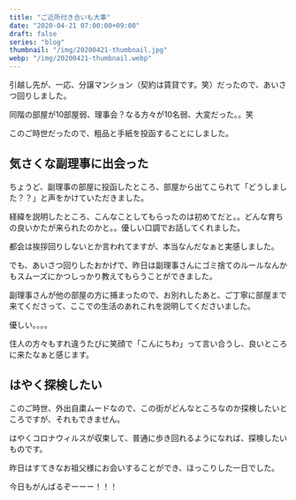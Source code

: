 ```yaml
---
title: "ご近所付き合いも大事"
date: "2020-04-21 07:00:00+09:00"
draft: false
series: "blog"
thumbnail: "/img/20200421-thumbnail.jpg"
webp: "/img/20200421-thumbnail.webp"
---
```


引越し先が、一応、分譲マンション（契約は賃貸です。笑）だったので、あいさつ回りしました。

同階の部屋が10部屋弱、理事会？なる方々が10名弱、大変だった。。笑

このご時世だったので、粗品と手紙を投函することにしました。

## 気さくな副理事に出会った

ちょうど、副理事の部屋に投函したところ、部屋から出てこられて「どうしました？？」と声をかけていただきました。

経緯を説明したところ、こんなことしてもらったのは初めてだと。。どんな育ちの良いかたが来られたのかと。。優しい口調でお話してくれました。

都会は挨拶回りしないとか言われてますが、本当なんだなぁと実感しました。

でも、あいさつ回りしたおかげで、昨日は副理事さんにゴミ捨てのルールなんかもスムーズにかつしっかり教えてもらうことができました。

副理事さんが他の部屋の方に捕まったので、お別れしたあと、ご丁寧に部屋まで来てくださって、ここでの生活のあれこれを説明してくださいました。

優しい。。。。

住人の方々もすれ違うたびに笑顔で「こんにちわ」って言い合うし、良いところに来たなぁと感じます。

## はやく探検したい

このご時世、外出自粛ムードなので、この街がどんなところなのか探検したいところですが、それもできません。

はやくコロナウィルスが収束して、普通に歩き回れるようになれば、探検したいものです。

昨日はすてきなお祖父様にお会いすることができ、ほっこりした一日でした。

今日もがんばるぞーーー！！！